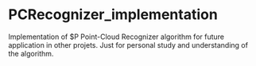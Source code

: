 # PCRecognizer_implementation
Implementation of $P Point-Cloud Recognizer algorithm for future application in other projets.
Just for personal study and understanding of the algorithm.
